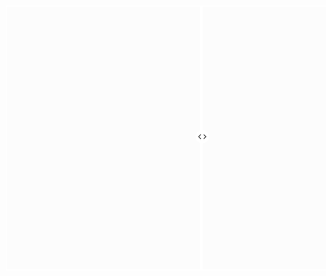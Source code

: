 <!DOCTYPE html>
<html lang="en" data-color-mode="auto" data-light-theme="light" data-dark-theme="dark">
  <!--
  Slider widget adapted from https://levelup.gitconnected.com/how-to-create-a-before-after-image-slider-with-css-and-js-a609d9ba77bf
  Images (c) Dean Wampler, All Rights Reserved.
  You can find them on Flickr:
    https://www.flickr.com/photos/deanwampler/51350918396/in/album-72157719618117355/
    https://www.flickr.com/photos/deanwampler/51351936525/in/album-72157719618117355/
  -->
  <head>
    <meta charset="utf-8">
    <meta name="viewport" content="width=device-width">
    <script src='https://cdnjs.cloudflare.com/ajax/libs/jquery/3.5.1/jquery.min.js'></script>
  </head>
  <style>
  *, *:before, *:after {
    box-sizing: inherit;
  }
  .msm1-slider-container {
    position: relative;
    width: 900px;
    height: 600px;
    border: 2px solid white;
  }
  .msm1-slider-container .img {
    position: absolute;
    top: 0;
    left: 0;
    width: 100%;
    height: 100%;
    background-size: 900px 100%;
  }
  .msm1-slider-container .background-img {
    background-image: url("https://deanwampler.github.io/assets/images/MilkyWayStacked.jpg");
  }
  .msm1-slider-container .foreground-img {
    background-image: url("https://deanwampler.github.io/assets/images/MilkyWayOneImage.jpg");
    width: 50%;
  }
  .msm1-slider-container .slider {
    position: absolute;
    -webkit-appearance: none;
    appearance: none;
    width: 100%;
    height: 100%;
    background: rgba(242, 242, 242, 0.1);
    outline: none;
    margin: 0;
    transition: all 0.2s;
    display: flex;
    justify-content: center;
    align-items: center;
  }
  .msm1-slider-container .slider:hover {
    background: rgba(242, 242, 242, 0.1);
  }
  .msm1-slider-container .slider::-webkit-slider-thumb {
    -webkit-appearance: none;
    appearance: none;
    width: 6px;
    height: 600px;
    background: white;
    cursor: pointer;
  }
  .msm1-slider-container .slider::-moz-range-thumb {
    width: 6px;
    height: 600px;
    background: white;
    cursor: pointer;
  }
  .msm1-slider-container .slider-button {
    pointer-events: none;
    position: absolute;
    width: 30px;
    height: 30px;
    border-radius: 50%;
    background-color: white;
    left: calc(50% - 18px);
    top: calc(50% - 18px);
    display: flex;
    justify-content: center;
    align-items: center;
  }
  .msm1-slider-container .slider-button:after {
    content: "";
    padding: 3px;
    display: inline-block;
    border: solid #5D5D5D;
    border-width: 0 2px 2px 0;
    transform: rotate(-45deg);
  }
  .msm1-slider-container .slider-button:before {
    content: "";
    padding: 3px;
    display: inline-block;
    border: solid #5D5D5D;
    border-width: 0 2px 2px 0;
    transform: rotate(135deg);
  }
  </style>
<body>
<div class='msm1-slider-container'>
  <div class='img background-img'></div>
  <div class='img foreground-img'></div>
  <input type="range" min="1" max="100" value="50" class="slider" name='slider' id="slider">
  <div class='slider-button'></div>

  <script id="rendered-js" >
    $("#slider").on("input change", (e)=>{
      const sliderPos = e.target.value;
      // Update the width of the foreground image
      $('.foreground-img').css('width', `${sliderPos}%`)
      // Update the position of the slider button
      $('.slider-button').css('left', `calc(${sliderPos}% - 18px)`)
    });
  </script>
</div>
</body>
</html>
